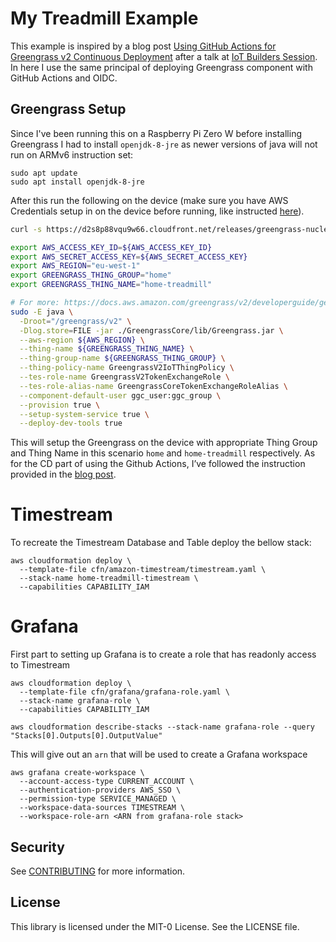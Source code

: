 # My Treadmill Example

This example is inspired by a blog post [Using GitHub Actions for Greengrass v2 Continuous Deployment](https://devopstar.com/2022/09/22/github-actions-for-aws-iot-greengrass-v2-continuous-deployment) after a talk at [IoT Builders Session](https://twitter.com/i/spaces/1ynJOanQdpEKR). In here I use the same principal of deploying Greengrass component with GitHub Actions and OIDC.


## Greengrass Setup

Since I've been running this on a Raspberry Pi Zero W before installing Greengrass I had to install `openjdk-8-jre` as newer versions of java will not run on ARMv6 instruction set:

```
sudo apt update
sudo apt install openjdk-8-jre
```

After this run the following on the device (make sure you have AWS Credentials setup in on the device before running, like instructed [here](https://docs.aws.amazon.com/greengrass/v2/developerguide/getting-started.html)).

```bash
curl -s https://d2s8p88vqu9w66.cloudfront.net/releases/greengrass-nucleus-latest.zip > greengrass-nucleus-latest.zip && unzip greengrass-nucleus-latest.zip -d GreengrassCore

export AWS_ACCESS_KEY_ID=${AWS_ACCESS_KEY_ID}
export AWS_SECRET_ACCESS_KEY=${AWS_SECRET_ACCESS_KEY}
export AWS_REGION="eu-west-1"
export GREENGRASS_THING_GROUP="home"
export GREENGRASS_THING_NAME="home-treadmill"

# For more: https://docs.aws.amazon.com/greengrass/v2/developerguide/getting-started.html#install-greengrass-v2
sudo -E java \
  -Droot="/greengrass/v2" \
  -Dlog.store=FILE -jar ./GreengrassCore/lib/Greengrass.jar \
  --aws-region ${AWS_REGION} \
  --thing-name ${GREENGRASS_THING_NAME} \
  --thing-group-name ${GREENGRASS_THING_GROUP} \
  --thing-policy-name GreengrassV2IoTThingPolicy \
  --tes-role-name GreengrassV2TokenExchangeRole \
  --tes-role-alias-name GreengrassCoreTokenExchangeRoleAlias \
  --component-default-user ggc_user:ggc_group \
  --provision true \
  --setup-system-service true \
  --deploy-dev-tools true
```

This will setup the Greengrass on the device with appropriate Thing Group and Thing Name in this scenario `home` and `home-treadmill` respectively.
As for the CD part of using the Github Actions, I’ve followed the instruction provided in the [blog post](https://devopstar.com/2022/09/22/github-actions-for-aws-iot-greengrass-v2-continuous-deployment).


# Timestream

To recreate the Timestream Database and Table deploy the bellow stack:

```
aws cloudformation deploy \
  --template-file cfn/amazon-timestream/timestream.yaml \
  --stack-name home-treadmill-timestream \
  --capabilities CAPABILITY_IAM
```

# Grafana

First part to setting up Grafana is to create a role that has readonly access to Timestream
```
aws cloudformation deploy \
  --template-file cfn/grafana/grafana-role.yaml \
  --stack-name grafana-role \
  --capabilities CAPABILITY_IAM

aws cloudformation describe-stacks --stack-name grafana-role --query "Stacks[0].Outputs[0].OutputValue"
```
This will give out an `arn` that will be used to create a Grafana workspace

```
aws grafana create-workspace \
  --account-access-type CURRENT_ACCOUNT \
  --authentication-providers AWS_SSO \
  --permission-type SERVICE_MANAGED \
  --workspace-data-sources TIMESTREAM \
  --workspace-role-arn <ARN from grafana-role stack>
```

## Security

See [CONTRIBUTING](CONTRIBUTING.md#security-issue-notifications) for more information.

## License

This library is licensed under the MIT-0 License. See the LICENSE file.

